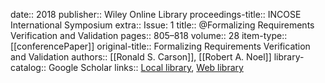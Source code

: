 date:: 2018
publisher:: Wiley Online Library
proceedings-title:: INCOSE International Symposium
extra:: Issue: 1
title:: @Formalizing Requirements Verification and Validation
pages:: 805–818
volume:: 28
item-type:: [[conferencePaper]]
original-title:: Formalizing Requirements Verification and Validation
authors:: [[Ronald S. Carson]], [[Robert A. Noel]]
library-catalog:: Google Scholar
links:: [Local library](zotero://select/library/items/5V6KMK9D), [Web library](https://www.zotero.org/users/6520516/items/5V6KMK9D)
